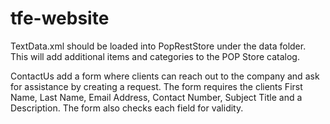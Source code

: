 # tfe-website
TextData.xml should be loaded into PopRestStore under the data folder.
This will add additional items and categories to the POP Store catalog.

ContactUs add a form where clients can reach out to the company and ask for assistance by creating a request.
The form requires the clients First Name, Last Name, Email Address, Contact Number, Subject Title and a Description.
The form also checks each field for validity.
